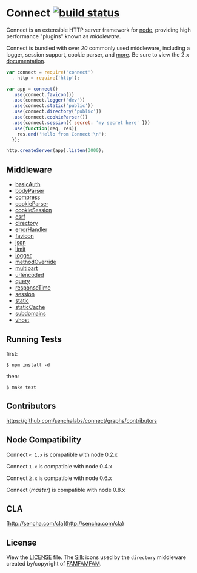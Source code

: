 # Connect [![build status](https://secure.travis-ci.org/senchalabs/connect.png)](http://travis-ci.org/senchalabs/connect)

  Connect is an extensible HTTP server framework for [node](http://nodejs.org), providing high performance "plugins" known as _middleware_.

 Connect is bundled with over _20_ commonly used middleware, including
 a logger, session support, cookie parser, and [more](http://senchalabs.github.com/connect). Be sure to view the 2.x [documentation](http://senchalabs.github.com/connect/).

```js
var connect = require('connect')
  , http = require('http');

var app = connect()
  .use(connect.favicon())
  .use(connect.logger('dev'))
  .use(connect.static('public'))
  .use(connect.directory('public'))
  .use(connect.cookieParser())
  .use(connect.session({ secret: 'my secret here' }))
  .use(function(req, res){
    res.end('Hello from Connect!\n');
  });

http.createServer(app).listen(3000);
```

## Middleware

  - [basicAuth](http://www.senchalabs.org/connect/basicAuth.html)
  - [bodyParser](http://www.senchalabs.org/connect/bodyParser.html)
  - [compress](http://www.senchalabs.org/connect/compress.html)
  - [cookieParser](http://www.senchalabs.org/connect/cookieParser.html)
  - [cookieSession](http://www.senchalabs.org/connect/cookieSession.html)
  - [csrf](http://www.senchalabs.org/connect/csrf.html)
  - [directory](http://www.senchalabs.org/connect/directory.html)
  - [errorHandler](http://www.senchalabs.org/connect/errorHandler.html)
  - [favicon](http://www.senchalabs.org/connect/favicon.html)
  - [json](http://www.senchalabs.org/connect/json.html)
  - [limit](http://www.senchalabs.org/connect/limit.html)
  - [logger](http://www.senchalabs.org/connect/logger.html)
  - [methodOverride](http://www.senchalabs.org/connect/methodOverride.html)
  - [multipart](http://www.senchalabs.org/connect/multipart.html)
  - [urlencoded](http://www.senchalabs.org/connect/urlencoded.html)
  - [query](http://www.senchalabs.org/connect/query.html)
  - [responseTime](http://www.senchalabs.org/connect/responseTime.html)
  - [session](http://www.senchalabs.org/connect/session.html)
  - [static](http://www.senchalabs.org/connect/static.html)
  - [staticCache](http://www.senchalabs.org/connect/staticCache.html)
  - [subdomains](http://www.senchalabs.org/connect/subdomains.html)
  - [vhost](http://www.senchalabs.org/connect/vhost.html)

## Running Tests

first:

    $ npm install -d

then:

    $ make test

## Contributors

 https://github.com/senchalabs/connect/graphs/contributors

## Node Compatibility

  Connect `< 1.x` is compatible with node 0.2.x


  Connect `1.x` is compatible with node 0.4.x


  Connect `2.x` is compatible with node 0.6.x


  Connect (_master_) is compatible with node 0.8.x

## CLA

 [http://sencha.com/cla](http://sencha.com/cla)

## License

View the [LICENSE](https://github.com/senchalabs/connect/blob/master/LICENSE) file. The [Silk](http://www.famfamfam.com/lab/icons/silk/) icons used by the `directory` middleware created by/copyright of [FAMFAMFAM](http://www.famfamfam.com/).
